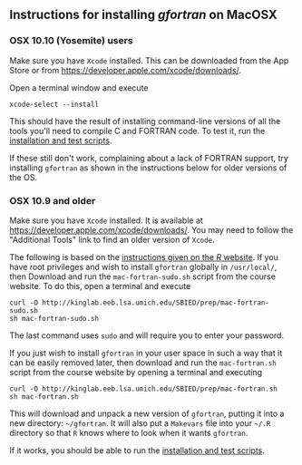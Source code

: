 ## Instructions for installing *gfortran* on MacOSX

### OSX 10.10 (Yosemite) users

Make sure you have `Xcode` installed.  This can be downloaded from the App Store or from https://developer.apple.com/xcode/downloads/.

Open a terminal window and execute
```
xcode-select --install
```

This should have the result of installing command-line versions of all the tools you'll need to compile C and FORTRAN code.
To test it, run the [installation and test scripts](./preparation.html).

If these still don't work, complaining about a lack of FORTRAN support, try installing `gfortran` as shown in the instructions below for older versions of the OS.

### OSX 10.9 and older

Make sure you have `Xcode` installed.  It is available at https://developer.apple.com/xcode/downloads/.  You may need to follow the "Additional Tools" link to find an older version of `Xcode`.

The following is based on the [instructions given on the *R* website](http://cran.r-project.org/bin/macosx/tools).
If you have root privileges and wish to install `gfortran` globally in `/usr/local/`, then 
Download and run the `mac-fortran-sudo.sh` script from the course website.  To do this, open a terminal and execute
```
curl -O http://kinglab.eeb.lsa.umich.edu/SBIED/prep/mac-fortran-sudo.sh
sh mac-fortran-sudo.sh
```
The last command uses `sudo` and will require you to enter your password.

If you just wish to install `gfortran` in your user space in such a way that it can be easily removed later, then download and run the `mac-fortran.sh` script from the course website by opening a terminal and executing
```
curl -O http://kinglab.eeb.lsa.umich.edu/SBIED/prep/mac-fortran.sh
sh mac-fortran.sh
```
This will download and unpack a new version of `gfortran`, putting it into a new directory: `~/gfortran`.  It will also put a `Makevars` file into your `~/.R` directory so that `R` knows where to look when it wants `gfortran`.

If it works, you should be able to run the [installation and test scripts](./preparation.html).
